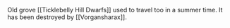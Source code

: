 Old grove [[Ticklebelly Hill Dwarfs]] used to travel too in a summer time. It has been destroyed by [[Vorgansharax]].